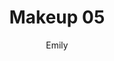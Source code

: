 ---
layout: page
title:  "Makeup 05"
image: makeup06.jpg
categories: [Front, Gallery]
author: Emily
---